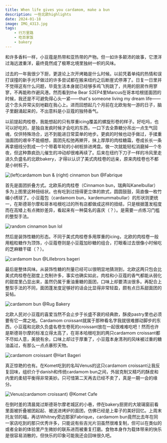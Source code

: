 ```yaml
---
title: When life gives you cardamom, make a bun
description: 一些北欧highlights
date: 2024-01-18
image: IMG_4313.jpg
tags:
    - 行万里路
    - 吃百家饭
    - bakery
---
```



和许多香料一样，小豆蔻是热带和亚热带的产物。但一如许多颠沛的故事，它漂洋过海远渡重洋，最终竟然成了极寒北境里独树一帜的风味。

过去的一年我很少下厨，更遑论上次开烤箱是什么时候。以前凭着单纯的热情和误打误撞的新手光环做过的许多尝试都在搬来纽约之后断崖式停滞了。日复一日里并不觉得这有什么问题，毕竟生活本身就已经够多鸡飞狗跳了，共用的厨房作用寥寥，不再能称作避风港。然而看到the Bear S2EP4里Marcus在哥本哈根搓面团的时候，我还是不可避免得心头一紧——that's someone living my dream life——这个念头异常尖刻地戳在我心上。进而回想起几个月前在北欧匆匆一游的日子，脑子里翻涌起来的，不出意料是小豆蔻的独特香气。

以前提起肉桂卷，我能想起的只有厚重icing覆盖的螺旋形卷的样子。好吃吗，也可以好吃的，是独自发疯时候才会吃的东西，一口下去全靠糖分吊出一点生气回魂，仅供特殊场合，远不到能进日常菜单的地步。更疯的时候也动手做过，手揉重油面团的艰辛不能细想，面团先松弛再擀开，抹上厚厚的肉桂糖霜，卷成长长一条再拿细线分割成一个个带着年轮的小树桩排进烤盘。做一次就能轻松消磨掉一个冬夜，但这种靠疯劲儿催生的冲动却很难再续了。后来在纽约下刀子一样的冷风里走进久负盛名的北欧bakery，才得以认识了美式肉桂卷的远亲，原来肉桂卷也不都是小树桩子。

![(left)cardamom bun & (right) cinnamon bun @Fabrique](IMG_7128.jpg)

首先是面团折叠方式。北欧系的肉桂卷（Cinnamon bun，瑞典叫Kanelbullar）多为上图里这种扭结状。也有吃到过扭得更立体的款式，圆圆鼓鼓，简直像一枚竹编小绣球了。小豆蔻包（cardamom bun，kardemummabullar）的形状则更统一，在斯德哥尔摩和哥本哈根吃过的所有店都做成这样的扭结，只是根据蓬发程度而在高矮上有点微妙差异，看起来有一种莫名的喜庆（？）。是需要一点练习门槛的整型手法。

![random cinnamon bun lol](IMG_3442.jpg)

然后是装饰性糖的形态。不同于美式肉桂卷多用厚重的icing，北欧的肉桂卷一般用粗粒糖作为顶饰，小豆蔻卷则是小豆蔻加砂糖的组合，打眼看过去很像小时候吃的芝麻糖干碟（？）。

![cardamom bun @Lillebrors bageri](IMG_3462.jpg)

最后是整体风味。从装饰性糖的剂量已经可以很明显地猜测到，北欧这两只包会比美式肉桂卷在甜度上克制许多，事实也确实如此，肉桂和小豆蔻的香气都能从弱化的甜度里凸显出来，虽然仍属于重油重糖的面团，口味上却要清淡很多。再配合上整型手法的不同，面团蓬发度足够好的话会比显得非常轻盈，颇有点日系甜面团的妥帖。

![cardamom bun @Rug Bakery](IMG_4501.jpg)

北欧人民对小豆蔻的喜爱当然不会止步于长盛不衰的经典款，酥皮pastry里也必须要有它一席之地。Cardamom croissant就属于那种看名字我就很难挪动脚步的东西，小豆蔻和北欧久负盛名卷生卷死的croissant放在一起很难难吃吧！然而也许是斯德哥尔摩的标准立得太高了，在哥本哈根吃到的两只cardamom croissant都不尽如人意，美貌有余，口味上却过于厚重了，小豆蔻本身清冽的风味被过重的糖油盖过，有那么一点点暴殄天物。

![cardamom croissant @Hart Bageri](IMG_4317.jpg)

真正惊艳的也有。在Komet吃到的名叫Venus的这只cardamom croissant让我反复回味，组织介于danish和传统cardamom bun之间，外层克制又精巧的酥皮和内里的柔韧平衡得非常美妙。只可惜第二天再去已经不卖了，真是一期一会的缘分。

![Venus(cardamom croissant) @Komet Cafe](IMG_3579.jpg)

在倒时差的清晨晃过斯德哥尔摩老城区的小巷，停在bakery厨房的大玻璃窗前看里面被折叠被团起起、被送进烤炉的面团，仿佛已经是上辈子的美好回忆。上周末托友邻的福，再访Whitney旁边那家Fabrique，cardamom bun竟然比去年在同一家店吃到的那只优秀许多，只能说有些吉光片羽虽然很难复制，但可以在类似的或者全新的体验里产生微妙的联系进而被重复打磨。食物本身作为载体带来的快乐是很容易消散的，但快乐的印象可能我还会回味很久吧。